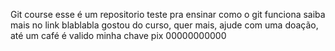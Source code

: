 Git course
esse é um repositorio teste pra ensinar como o git funciona
saiba mais no link blablabla
gostou do curso, quer mais, ajude com uma doação, até um café é valido
minha chave pix 00000000000